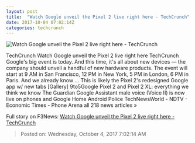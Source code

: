 ```yaml
---
layout: post
title:  "Watch Google unveil the Pixel 2 live right here - TechCrunch"
date: 2017-10-04 07:02:14Z
categories: techcrunch
---
```


![Watch Google unveil the Pixel 2 live right here - TechCrunch](https://tctechcrunch2011.files.wordpress.com/2017/09/pixel-2-stay-tuned.jpg)

TechCrunch Watch Google unveil the Pixel 2 live right here TechCrunch Google's big event is today. And this time, it's all about new devices — the company should unveil a handful of new hardware products. The event will start at 9 AM in San Francisco, 12 PM in New York, 5 PM in London, 6 PM in Paris. And we already know ... This is likely the Pixel 2's redesigned Google app w/ new tabs [Gallery] 9to5Google Pixel 2 and Pixel 2 XL: everything we think we know The Guardian Google Assistant male voice (Voice II) is now live on phones and Google Home Android Police TechNewsWorld - NDTV - Economic Times - Phone Arena all 218 news articles »


Full story on F3News: [Watch Google unveil the Pixel 2 live right here - TechCrunch](http://www.f3nws.com/n/2meRuC)

> Posted on: Wednesday, October 4, 2017 7:02:14 AM
